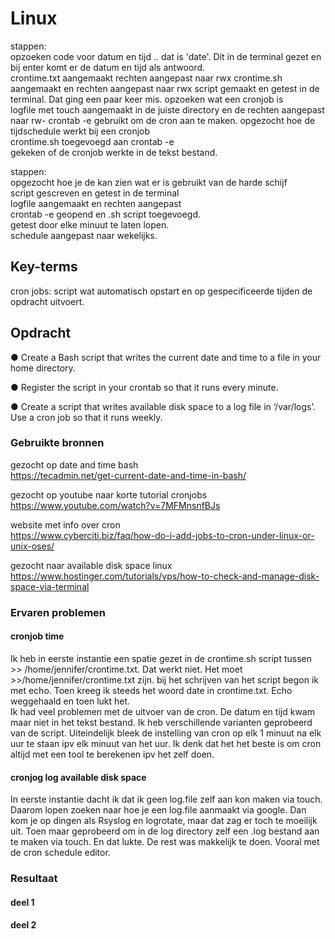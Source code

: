 # Linux
stappen:  
opzoeken code voor datum en tijd ..
dat is 'date'. Dit in de terminal gezet en bij enter komt er de datum en tijd als antwoord.  
crontime.txt aangemaakt rechten aangepast  naar rwx
crontime.sh aangemaakt en rechten aangepast naar rwx 
script gemaakt en getest in de terminal. Dat ging een paar keer mis. 
opzoeken wat een cronjob is   
logfile met touch aangemaakt in de juiste directory en de rechten aangepast naar rw- 
crontab -e gebruikt om de cron aan te maken.
opgezocht hoe de tijdschedule werkt bij een cronjob  
crontime.sh toegevoegd aan crontab -e  
gekeken of de cronjob werkte in de tekst bestand.   

stappen:   
opgezocht hoe je de kan zien wat er is gebruikt van de harde schijf  
script gescreven en getest in de terminal  
logfile aangemaakt en rechten aangepast  
crontab -e geopend en .sh script toegevoegd.   
getest door elke minuut te laten lopen.  
schedule aangepast naar wekelijks. 


## Key-terms
cron jobs: script wat automatisch opstart en op gespecificeerde tijden de opdracht uitvoert.   



## Opdracht
●	Create a Bash script that writes the current date and time to a file in your home directory.

●	Register the script in your crontab so that it runs every minute.

●	Create a script that writes available disk space to a log file in ‘/var/logs’. Use a cron job so that it runs weekly.



### Gebruikte bronnen
gezocht op date and time bash  
https://tecadmin.net/get-current-date-and-time-in-bash/  

gezocht op youtube naar korte tutorial cronjobs 
https://www.youtube.com/watch?v=7MFMnsnfBJs    
  
website met info over cron  
https://www.cyberciti.biz/faq/how-do-i-add-jobs-to-cron-under-linux-or-unix-oses/  

gezocht naar available disk space linux  
https://www.hostinger.com/tutorials/vps/how-to-check-and-manage-disk-space-via-terminal 

### Ervaren problemen
#### cronjob time  
Ik heb in eerste instantie een spatie gezet in de crontime.sh script tussen >> /home/jennifer/crontime.txt. Dat werkt niet. Het moet >>/home/jennifer/crontime.txt zijn.
bij het schrijven van het script begon ik met echo. Toen kreeg ik steeds het woord date in crontime.txt. Echo weggehaald en toen lukt het.  
Ik had veel problemen  met de uitvoer van de cron. De datum en tijd kwam maar niet in het tekst bestand. Ik heb verschillende varianten geprobeerd van de script. Uiteindelijk bleek de instelling van cron op elk 1 minuut na elk uur te staan ipv elk minuut van het uur. Ik denk dat het het beste is om cron altijd met een tool te berekenen ipv het zelf doen.    
#### cronjog log available disk space   
In eerste instantie dacht ik dat ik geen log.file zelf aan kon maken via touch. Daarom lopen zoeken naar hoe je een log.file aanmaakt via google. Dan kom je op dingen als Rsyslog en logrotate, maar dat zag er toch te moeilijk uit. Toen maar geprobeerd om in de log directory zelf een .log bestand aan te maken via touch. En dat lukte. De rest was makkelijk te doen. Vooral met de cron schedule editor.  

### Resultaat
#### deel 1  








#### deel 2
